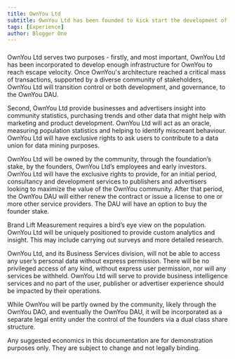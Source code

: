 ```yaml
---
title: OwnYou Ltd
subtitle: OwnYou Ltd has been founded to kick start the development of OwnYou.io
tags: [Experience]
author: Blogger One
---
```


### <span style="color: #e81313"></span>

OwnYou Ltd serves two purposes - firstly, and most important, OwnYou Ltd has been incorporated to develop enough infrastructure for OwnYou to reach escape velocity. Once OwnYou's architecture reached a critical mass of transactions, supported by a diverse community of stakeholders, OwnYou Ltd will transition control or both development, and governance, to the OwnYou DAU.

Second, OwnYou Ltd provide businesses and advertisers insight into community statistics, purchasing trends and other data that might help with marketing and product development. OwnYou Ltd will act as an oracle, measuring population statistics and helping to identify miscreant behaviour. OwnYou Ltd will have exclusive rights to ask users to contribute to a data union for data mining purposes.

OwnYou Ltd will be owned by the community, through the foundation’s stake, by the founders, OwnYou Ltd’s employees and early investors. OwnYou Ltd will have the exclusive rights to provide, for an initial period, consultancy and development services to publishers and advertisers looking to maximize the value of the OwnYou community. After that period, the OwnYou DAU will either renew the contract or issue a license to one or more other service providers. The DAU will have an option to buy the founder stake.

Brand Lift Measurement requires a bird’s eye view on the population. OwnYou Ltd will be uniquely positioned to provide custom analytics and insight. This may include carrying out surveys and more detailed research.

OwnYou Ltd, and its Business Services division, will not be able to access any user’s personal data without express permission. There will be no privileged access of any kind, without express user permission, nor will any services be withheld. OwnYou Ltd will serve to provide business intelligence services and no part of the user, publisher or advertiser experience should be impacted by their operations.

While OwnYou will be partly owned by the community, likely through the OwnYou DAO, and eventually the OwnYou DAU, it will be incorporated as a separate legal entity under the control of the founders via a dual class share structure.

Any suggested economics in this documentation are for demonstration purposes only. They are subject to change and not legally binding.
